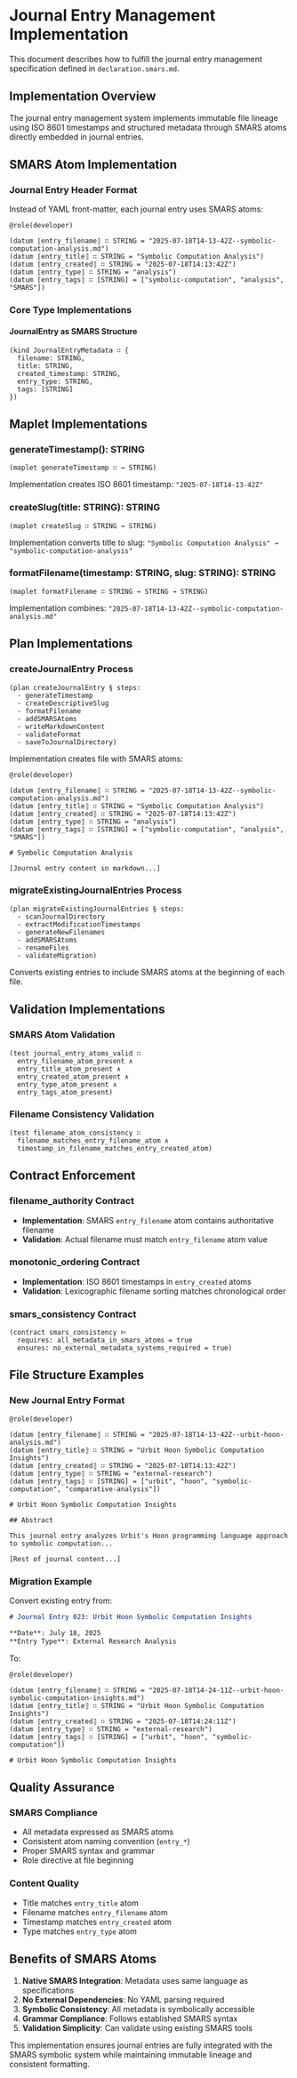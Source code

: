# Journal Entry Management Implementation

This document describes how to fulfill the journal entry management specification defined in `declaration.smars.md`.

## Implementation Overview

The journal entry management system implements immutable file lineage using ISO 8601 timestamps and structured metadata through SMARS atoms directly embedded in journal entries.

## SMARS Atom Implementation

### Journal Entry Header Format
Instead of YAML front-matter, each journal entry uses SMARS atoms:

```smars
@role(developer)

(datum ⟦entry_filename⟧ ∷ STRING = "2025-07-18T14-13-42Z--symbolic-computation-analysis.md")
(datum ⟦entry_title⟧ ∷ STRING = "Symbolic Computation Analysis")
(datum ⟦entry_created⟧ ∷ STRING = "2025-07-18T14:13:42Z")
(datum ⟦entry_type⟧ ∷ STRING = "analysis")
(datum ⟦entry_tags⟧ ∷ [STRING] = ["symbolic-computation", "analysis", "SMARS"])
```

### Core Type Implementations

#### JournalEntry as SMARS Structure
```smars
(kind JournalEntryMetadata ∷ {
  filename: STRING,
  title: STRING,
  created_timestamp: STRING,
  entry_type: STRING,
  tags: [STRING]
})
```

## Maplet Implementations

### generateTimestamp(): STRING
```smars
(maplet generateTimestamp ∷ → STRING)
```
Implementation creates ISO 8601 timestamp: `"2025-07-18T14-13-42Z"`

### createSlug(title: STRING): STRING
```smars
(maplet createSlug ∷ STRING → STRING)
```
Implementation converts title to slug: `"Symbolic Computation Analysis" → "symbolic-computation-analysis"`

### formatFilename(timestamp: STRING, slug: STRING): STRING
```smars
(maplet formatFilename ∷ STRING → STRING → STRING)
```
Implementation combines: `"2025-07-18T14-13-42Z--symbolic-computation-analysis.md"`

## Plan Implementations

### createJournalEntry Process
```smars
(plan createJournalEntry § steps:
  - generateTimestamp
  - createDescriptiveSlug  
  - formatFilename
  - addSMARSAtoms
  - writeMarkdownContent
  - validateFormat
  - saveToJournalDirectory)
```

Implementation creates file with SMARS atoms:
```smars
@role(developer)

(datum ⟦entry_filename⟧ ∷ STRING = "2025-07-18T14-13-42Z--symbolic-computation-analysis.md")
(datum ⟦entry_title⟧ ∷ STRING = "Symbolic Computation Analysis")
(datum ⟦entry_created⟧ ∷ STRING = "2025-07-18T14:13:42Z")
(datum ⟦entry_type⟧ ∷ STRING = "analysis")
(datum ⟦entry_tags⟧ ∷ [STRING] = ["symbolic-computation", "analysis", "SMARS"])

# Symbolic Computation Analysis

[Journal entry content in markdown...]
```

### migrateExistingJournalEntries Process
```smars
(plan migrateExistingJournalEntries § steps:
  - scanJournalDirectory
  - extractModificationTimestamps
  - generateNewFilenames
  - addSMARSAtoms
  - renameFiles
  - validateMigration)
```

Converts existing entries to include SMARS atoms at the beginning of each file.

## Validation Implementations

### SMARS Atom Validation
```smars
(test journal_entry_atoms_valid ∷ 
  entry_filename_atom_present ∧ 
  entry_title_atom_present ∧
  entry_created_atom_present ∧
  entry_type_atom_present ∧
  entry_tags_atom_present)
```

### Filename Consistency Validation
```smars
(test filename_atom_consistency ∷
  filename_matches_entry_filename_atom ∧
  timestamp_in_filename_matches_entry_created_atom)
```

## Contract Enforcement

### filename_authority Contract
- **Implementation**: SMARS `entry_filename` atom contains authoritative filename
- **Validation**: Actual filename must match `entry_filename` atom value

### monotonic_ordering Contract  
- **Implementation**: ISO 8601 timestamps in `entry_created` atoms
- **Validation**: Lexicographic filename sorting matches chronological order

### smars_consistency Contract
```smars
(contract smars_consistency ⊨
  requires: all_metadata_in_smars_atoms = true
  ensures: no_external_metadata_systems_required = true)
```

## File Structure Examples

### New Journal Entry Format
```smars
@role(developer)

(datum ⟦entry_filename⟧ ∷ STRING = "2025-07-18T14-13-42Z--urbit-hoon-analysis.md")
(datum ⟦entry_title⟧ ∷ STRING = "Urbit Hoon Symbolic Computation Insights")
(datum ⟦entry_created⟧ ∷ STRING = "2025-07-18T14:13:42Z")
(datum ⟦entry_type⟧ ∷ STRING = "external-research")
(datum ⟦entry_tags⟧ ∷ [STRING] = ["urbit", "hoon", "symbolic-computation", "comparative-analysis"])

# Urbit Hoon Symbolic Computation Insights

## Abstract

This journal entry analyzes Urbit's Hoon programming language approach to symbolic computation...

[Rest of journal content...]
```

### Migration Example
Convert existing entry from:
```markdown
# Journal Entry 023: Urbit Hoon Symbolic Computation Insights

**Date**: July 18, 2025  
**Entry Type**: External Research Analysis  
```

To:
```smars
@role(developer)

(datum ⟦entry_filename⟧ ∷ STRING = "2025-07-18T14-24-11Z--urbit-hoon-symbolic-computation-insights.md")
(datum ⟦entry_title⟧ ∷ STRING = "Urbit Hoon Symbolic Computation Insights")
(datum ⟦entry_created⟧ ∷ STRING = "2025-07-18T14:24:11Z")
(datum ⟦entry_type⟧ ∷ STRING = "external-research")
(datum ⟦entry_tags⟧ ∷ [STRING] = ["urbit", "hoon", "symbolic-computation"])

# Urbit Hoon Symbolic Computation Insights
```

## Quality Assurance

### SMARS Compliance
- All metadata expressed as SMARS atoms
- Consistent atom naming convention (`entry_*`)
- Proper SMARS syntax and grammar
- Role directive at file beginning

### Content Quality
- Title matches `entry_title` atom
- Filename matches `entry_filename` atom  
- Timestamp matches `entry_created` atom
- Type matches `entry_type` atom

## Benefits of SMARS Atoms

1. **Native SMARS Integration**: Metadata uses same language as specifications
2. **No External Dependencies**: No YAML parsing required
3. **Symbolic Consistency**: All metadata is symbolically accessible
4. **Grammar Compliance**: Follows established SMARS syntax
5. **Validation Simplicity**: Can validate using existing SMARS tools

This implementation ensures journal entries are fully integrated with the SMARS symbolic system while maintaining immutable lineage and consistent formatting.